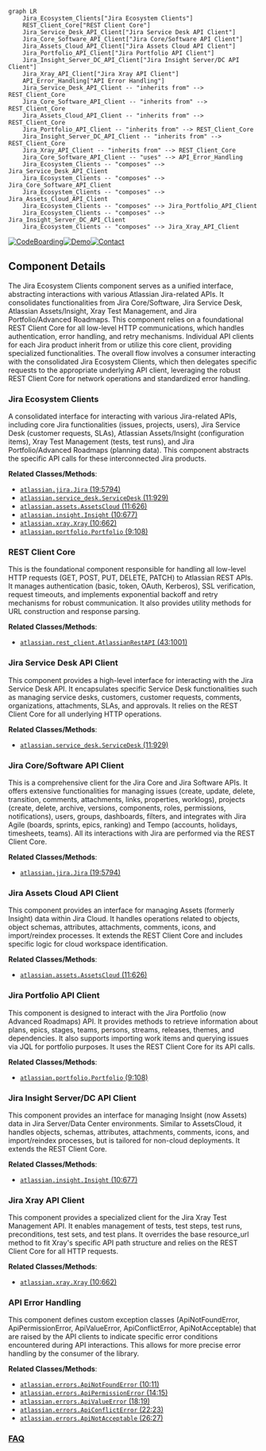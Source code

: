 ```mermaid
graph LR
    Jira_Ecosystem_Clients["Jira Ecosystem Clients"]
    REST_Client_Core["REST Client Core"]
    Jira_Service_Desk_API_Client["Jira Service Desk API Client"]
    Jira_Core_Software_API_Client["Jira Core/Software API Client"]
    Jira_Assets_Cloud_API_Client["Jira Assets Cloud API Client"]
    Jira_Portfolio_API_Client["Jira Portfolio API Client"]
    Jira_Insight_Server_DC_API_Client["Jira Insight Server/DC API Client"]
    Jira_Xray_API_Client["Jira Xray API Client"]
    API_Error_Handling["API Error Handling"]
    Jira_Service_Desk_API_Client -- "inherits from" --> REST_Client_Core
    Jira_Core_Software_API_Client -- "inherits from" --> REST_Client_Core
    Jira_Assets_Cloud_API_Client -- "inherits from" --> REST_Client_Core
    Jira_Portfolio_API_Client -- "inherits from" --> REST_Client_Core
    Jira_Insight_Server_DC_API_Client -- "inherits from" --> REST_Client_Core
    Jira_Xray_API_Client -- "inherits from" --> REST_Client_Core
    Jira_Core_Software_API_Client -- "uses" --> API_Error_Handling
    Jira_Ecosystem_Clients -- "composes" --> Jira_Service_Desk_API_Client
    Jira_Ecosystem_Clients -- "composes" --> Jira_Core_Software_API_Client
    Jira_Ecosystem_Clients -- "composes" --> Jira_Assets_Cloud_API_Client
    Jira_Ecosystem_Clients -- "composes" --> Jira_Portfolio_API_Client
    Jira_Ecosystem_Clients -- "composes" --> Jira_Insight_Server_DC_API_Client
    Jira_Ecosystem_Clients -- "composes" --> Jira_Xray_API_Client
```
[![CodeBoarding](https://img.shields.io/badge/Generated%20by-CodeBoarding-9cf?style=flat-square)](https://github.com/CodeBoarding/GeneratedOnBoardings)[![Demo](https://img.shields.io/badge/Try%20our-Demo-blue?style=flat-square)](https://www.codeboarding.org/demo)[![Contact](https://img.shields.io/badge/Contact%20us%20-%20contact@codeboarding.org-lightgrey?style=flat-square)](mailto:contact@codeboarding.org)

## Component Details

The Jira Ecosystem Clients component serves as a unified interface, abstracting interactions with various Atlassian Jira-related APIs. It consolidates functionalities from Jira Core/Software, Jira Service Desk, Atlassian Assets/Insight, Xray Test Management, and Jira Portfolio/Advanced Roadmaps. This component relies on a foundational REST Client Core for all low-level HTTP communications, which handles authentication, error handling, and retry mechanisms. Individual API clients for each Jira product inherit from or utilize this core client, providing specialized functionalities. The overall flow involves a consumer interacting with the consolidated Jira Ecosystem Clients, which then delegates specific requests to the appropriate underlying API client, leveraging the robust REST Client Core for network operations and standardized error handling.

### Jira Ecosystem Clients
A consolidated interface for interacting with various Jira-related APIs, including core Jira functionalities (issues, projects, users), Jira Service Desk (customer requests, SLAs), Atlassian Assets/Insight (configuration items), Xray Test Management (tests, test runs), and Jira Portfolio/Advanced Roadmaps (planning data). This component abstracts the specific API calls for these interconnected Jira products.


**Related Classes/Methods**:

- <a href="https://github.com/atlassian-api/atlassian-python-api/blob/master/atlassian/jira.py#L19-L5794" target="_blank" rel="noopener noreferrer">`atlassian.jira.Jira` (19:5794)</a>
- <a href="https://github.com/atlassian-api/atlassian-python-api/blob/master/atlassian/service_desk.py#L11-L929" target="_blank" rel="noopener noreferrer">`atlassian.service_desk.ServiceDesk` (11:929)</a>
- <a href="https://github.com/atlassian-api/atlassian-python-api/blob/master/atlassian/assets.py#L11-L626" target="_blank" rel="noopener noreferrer">`atlassian.assets.AssetsCloud` (11:626)</a>
- <a href="https://github.com/atlassian-api/atlassian-python-api/blob/master/atlassian/insight.py#L10-L677" target="_blank" rel="noopener noreferrer">`atlassian.insight.Insight` (10:677)</a>
- <a href="https://github.com/atlassian-api/atlassian-python-api/blob/master/atlassian/xray.py#L10-L662" target="_blank" rel="noopener noreferrer">`atlassian.xray.Xray` (10:662)</a>
- <a href="https://github.com/atlassian-api/atlassian-python-api/blob/master/atlassian/portfolio.py#L9-L108" target="_blank" rel="noopener noreferrer">`atlassian.portfolio.Portfolio` (9:108)</a>


### REST Client Core
This is the foundational component responsible for handling all low-level HTTP requests (GET, POST, PUT, DELETE, PATCH) to Atlassian REST APIs. It manages authentication (basic, token, OAuth, Kerberos), SSL verification, request timeouts, and implements exponential backoff and retry mechanisms for robust communication. It also provides utility methods for URL construction and response parsing.


**Related Classes/Methods**:

- <a href="https://github.com/atlassian-api/atlassian-python-api/blob/master/atlassian/rest_client.py#L43-L1001" target="_blank" rel="noopener noreferrer">`atlassian.rest_client.AtlassianRestAPI` (43:1001)</a>


### Jira Service Desk API Client
This component provides a high-level interface for interacting with the Jira Service Desk API. It encapsulates specific Service Desk functionalities such as managing service desks, customers, customer requests, comments, organizations, attachments, SLAs, and approvals. It relies on the REST Client Core for all underlying HTTP operations.


**Related Classes/Methods**:

- <a href="https://github.com/atlassian-api/atlassian-python-api/blob/master/atlassian/service_desk.py#L11-L929" target="_blank" rel="noopener noreferrer">`atlassian.service_desk.ServiceDesk` (11:929)</a>


### Jira Core/Software API Client
This is a comprehensive client for the Jira Core and Jira Software APIs. It offers extensive functionalities for managing issues (create, update, delete, transition, comments, attachments, links, properties, worklogs), projects (create, delete, archive, versions, components, roles, permissions, notifications), users, groups, dashboards, filters, and integrates with Jira Agile (boards, sprints, epics, ranking) and Tempo (accounts, holidays, timesheets, teams). All its interactions with Jira are performed via the REST Client Core.


**Related Classes/Methods**:

- <a href="https://github.com/atlassian-api/atlassian-python-api/blob/master/atlassian/jira.py#L19-L5794" target="_blank" rel="noopener noreferrer">`atlassian.jira.Jira` (19:5794)</a>


### Jira Assets Cloud API Client
This component provides an interface for managing Assets (formerly Insight) data within Jira Cloud. It handles operations related to objects, object schemas, attributes, attachments, comments, icons, and import/reindex processes. It extends the REST Client Core and includes specific logic for cloud workspace identification.


**Related Classes/Methods**:

- <a href="https://github.com/atlassian-api/atlassian-python-api/blob/master/atlassian/assets.py#L11-L626" target="_blank" rel="noopener noreferrer">`atlassian.assets.AssetsCloud` (11:626)</a>


### Jira Portfolio API Client
This component is designed to interact with the Jira Portfolio (now Advanced Roadmaps) API. It provides methods to retrieve information about plans, epics, stages, teams, persons, streams, releases, themes, and dependencies. It also supports importing work items and querying issues via JQL for portfolio purposes. It uses the REST Client Core for its API calls.


**Related Classes/Methods**:

- <a href="https://github.com/atlassian-api/atlassian-python-api/blob/master/atlassian/portfolio.py#L9-L108" target="_blank" rel="noopener noreferrer">`atlassian.portfolio.Portfolio` (9:108)</a>


### Jira Insight Server/DC API Client
This component provides an interface for managing Insight (now Assets) data in Jira Server/Data Center environments. Similar to AssetsCloud, it handles objects, schemas, attributes, attachments, comments, icons, and import/reindex processes, but is tailored for non-cloud deployments. It extends the REST Client Core.


**Related Classes/Methods**:

- <a href="https://github.com/atlassian-api/atlassian-python-api/blob/master/atlassian/insight.py#L10-L677" target="_blank" rel="noopener noreferrer">`atlassian.insight.Insight` (10:677)</a>


### Jira Xray API Client
This component provides a specialized client for the Jira Xray Test Management API. It enables management of tests, test steps, test runs, preconditions, test sets, and test plans. It overrides the base resource_url method to fit Xray's specific API path structure and relies on the REST Client Core for all HTTP requests.


**Related Classes/Methods**:

- <a href="https://github.com/atlassian-api/atlassian-python-api/blob/master/atlassian/xray.py#L10-L662" target="_blank" rel="noopener noreferrer">`atlassian.xray.Xray` (10:662)</a>


### API Error Handling
This component defines custom exception classes (ApiNotFoundError, ApiPermissionError, ApiValueError, ApiConflictError, ApiNotAcceptable) that are raised by the API clients to indicate specific error conditions encountered during API interactions. This allows for more precise error handling by the consumer of the library.


**Related Classes/Methods**:

- <a href="https://github.com/atlassian-api/atlassian-python-api/blob/master/atlassian/errors.py#L10-L11" target="_blank" rel="noopener noreferrer">`atlassian.errors.ApiNotFoundError` (10:11)</a>
- <a href="https://github.com/atlassian-api/atlassian-python-api/blob/master/atlassian/errors.py#L14-L15" target="_blank" rel="noopener noreferrer">`atlassian.errors.ApiPermissionError` (14:15)</a>
- <a href="https://github.com/atlassian-api/atlassian-python-api/blob/master/atlassian/errors.py#L18-L19" target="_blank" rel="noopener noreferrer">`atlassian.errors.ApiValueError` (18:19)</a>
- <a href="https://github.com/atlassian-api/atlassian-python-api/blob/master/atlassian/errors.py#L22-L23" target="_blank" rel="noopener noreferrer">`atlassian.errors.ApiConflictError` (22:23)</a>
- <a href="https://github.com/atlassian-api/atlassian-python-api/blob/master/atlassian/errors.py#L26-L27" target="_blank" rel="noopener noreferrer">`atlassian.errors.ApiNotAcceptable` (26:27)</a>




### [FAQ](https://github.com/CodeBoarding/GeneratedOnBoardings/tree/main?tab=readme-ov-file#faq)